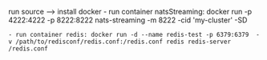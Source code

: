 run source
--> install docker 
    - run container natsStreaming: docker run -p 4222:4222 -p 8222:8222 nats-streaming -m 8222 -cid 'my-cluster' -SD


    - run container redis: docker run -d --name redis-test -p 6379:6379  -v /path/to/redisconf/redis.conf:/redis.conf redis redis-server /redis.conf